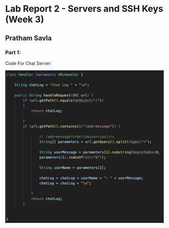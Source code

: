 # Lab Report 2 - Servers and SSH Keys (Week 3)
## Pratham Savla

### Part 1:
Code For Chat Server:

![Code For Chat Server](part1.png)

